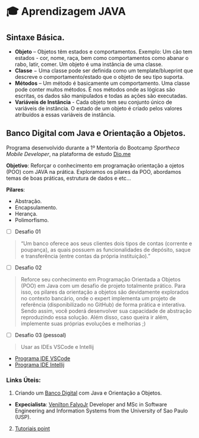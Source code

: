 # 🎓 Aprendizagem JAVA
## Sintaxe Básica.
- **Objeto** – Objetos têm estados e comportamentos. Exemplo: Um cão tem estados - cor, nome, raça, bem como comportamentos como abanar o rabo, latir, comer. Um objeto é uma instância de uma classe.
- **Classe** − Uma classe pode ser definida como um template/blueprint que descreve o comportamento/estado que o objeto de seu tipo suporta.
- **Métodos** – Um método é basicamente um comportamento. Uma classe pode conter muitos métodos. É nos métodos onde as lógicas são escritas, os dados são manipulados e todas as ações são executadas.
- **Variáveis de Instância** - Cada objeto tem seu conjunto único de variáveis de instância. O estado de um objeto é criado pelos valores atribuídos a essas variáveis de instância.
## Banco Digital com Java e Orientação a Objetos.

Programa desenvolvido durante a 1º Mentoria do Bootcamp *Sportheca Mobile Developer*, na plataforma de estudo [Dio.me](https://www.dio.me)

**Objetivo**:
Reforçar o conhecimento em programação orientação a ojetos (POO) com JAVA na prática. Exploramos os pilares da POO, abordamos temas de boas práticas, estrutura de dados e etc...

**Pilares**:
- Abstração.
- Encapsulamento.
- Herança.
- Polimorfismo.

- [ ] Desafio 01
>“Um banco oferece aos seus clientes dois tipos de contas (corrente e poupança), as quais possuem as funcionalidades de depósito, saque e transferência (entre contas da própria instituição).”

- [ ] Desafio 02
>Reforce seu conhecimento em Programação Orientada a Objetos (POO) em Java com um desafio de projeto totalmente prático. Para isso, os pilares da orientação a objetos são devidamente explorados no contexto bancário, onde o expert implementa um projeto de referência (disponibilizado no GitHub) de forma prática e interativa. Sendo assim, você poderá desenvolver sua capacidade de abstração reproduzindo essa solução. Além disso, caso queira ir além, implemente suas próprias evoluções e melhorias ;)

- [ ] Desafio 03 (pessoal)
>Usar as IDEs VSCode e Intellij
  - [Programa IDE VSCode](https://github.com/neresfabio/JAVA-Aprendizagem/tree/main/BankOOPJava)
  - [Programa IDE Intellij]()


### Links Úteis:
1. Criando um [Banco Digital](https://github.com/falvojr/lab-banco-digital-oo) com Java e Orientação a Objetos.
  - **Expecialista**: [Venilton FalvoJr](https://github.com/falvojr) Developer and MSc in Software Engineering and Information Systems from the University of Sao Paulo (USP).
2. [Tutoriais point](https://www.tutorialspoint.com/java/java_basic_syntax.htm)




